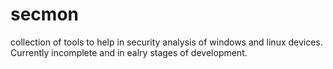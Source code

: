 # secmon

collection of tools to help in security analysis of windows and linux devices.
Currently incomplete and in ealry stages of development.
